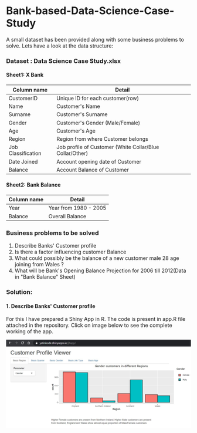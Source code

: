 # Bank-based-Data-Science-Case-Study
 A small dataset has been provided along with some business problems to solve. Lets have a look at the data structure:
 
### Dataset : Data Science Case Study.xlsx

#### Sheet1: X Bank
                                                         
| __Column name__    | __Detail__                                                 |
|--------------------|------------------------------------------------------------|
| CustomerID         |  Unique ID for each customer(row)                          |
| Name               |  Customer's Name                                           |
| Surname            |  Customer's Surname                                        |
| Gender             |  Customer's Gender (Male/Female)                           |
| Age                |  Customer's Age                                            |
| Region             |  Region from where Customer belongs                        |
| Job Classification |  Job profile of Customer (White Collar/Blue Collar/Other)  |
| Date Joined        |  Account opening date of Customer                          |
| Balance            |  Account Balance of Customer                               |

#### Sheet2: Bank Balance
                                                         
| __Column name__    | __Detail__                                                 |
|--------------------|------------------------------------------------------------|
| Year               |  Year from 1980 - 2005                                     |
| Balance            |  Overall Balance                                           |
 
 
 ### Business problems to be solved
 1. Describe Banks' Customer profile
 2. Is there a factor influencing customer Balance
 3. What could possibly be the balance of a new customer male 28 age joining from Wales ?
 4. What will be  Bank's Opening Balance Projection for 2006 till 2012(Data in "Bank Balance" Sheet)

### Solution:
 #### 1. Describe Banks' Customer profile

For this I have prepared a Shiny App in R. The code is present in app.R file attached in the repository. Click on image below to see the complete working of the app.

[![Watch the app](https://github.com/yatinkode/Bank-based-Data-Science-Case-Study/blob/master/images/shinycustprof.JPG)](https://yatinkode.shinyapps.io/jltapp/)
